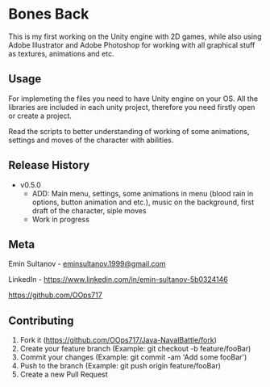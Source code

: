 # Bones Back
This is my first working on the Unity engine with 2D games, while also using Adobe Illustrator and Adobe Photoshop for working with all graphical stuff as textures, animations and etc.

## Usage
For implemeting the files you need to have Unity engine on your OS. All the libraries are included in each unity project, therefore you need firstly open or create a project.

Read the scripts to better understanding of working of some animations, settings and moves of the character with abilities.

## Release History

* v0.5.0
    * ADD: Main menu, settings, some animations in menu (blood rain in options, button animation and etc.), music on the background, first draft of the character, siple moves
    * Work in progress
    
## Meta

Emin Sultanov - eminsultanov.1999@gmail.com

LinkedIn - https://www.linkedin.com/in/emin-sultanov-5b0324146

https://github.com/OOps717    

## Contributing

1. Fork it (https://github.com/OOps717/Java-NavalBattle/fork)
2. Create your feature branch (Example: git checkout -b feature/fooBar)
3. Commit your changes (Example: git commit -am 'Add some fooBar')
4. Push to the branch (Example: git push origin feature/fooBar)
5. Create a new Pull Request
